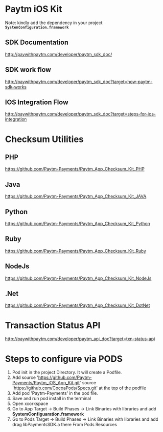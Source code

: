 # Paytm iOS Kit

Note: kindly add the dependency in your project **`SystemConfiguration.framework`**

## SDK Documentation
http://paywithpaytm.com/developer/paytm_sdk_doc/

## SDK work flow
http://paywithpaytm.com/developer/paytm_sdk_doc?target=how-paytm-sdk-works

## IOS Integration Flow
http://paywithpaytm.com/developer/paytm_sdk_doc?target=steps-for-ios-integration



# Checksum Utilities

## PHP
https://github.com/Paytm-Payments/Paytm_App_Checksum_Kit_PHP

## Java
https://github.com/Paytm-Payments/Paytm_App_Checksum_Kit_JAVA

## Python
https://github.com/Paytm-Payments/Paytm_App_Checksum_Kit_Python

## Ruby
https://github.com/Paytm-Payments/Paytm_App_Checksum_Kit_Ruby

## NodeJs
https://github.com/Paytm-Payments/Paytm_App_Checksum_Kit_NodeJs

## .Net
https://github.com/Paytm-Payments/Paytm_App_Checksum_Kit_DotNet



# Transaction Status API
http://paywithpaytm.com/developer/paytm_api_doc?target=txn-status-api

# Steps to configure via PODS
1. Pod init in the project Directory. It will create a Podfile.
2. Add source 'https://github.com/Paytm-Payments/Paytm_iOS_App_Kit.git' source 'https://github.com/CocoaPods/Specs.git' at the top of the podfile
3. Add pod 'Paytm-Payments' in the pod file.
4. Save and run pod install in the terminal
5. Open xcorkspace
6. Go to App Target -> Build Phases -> Link Binaries with libraries and add **SystemConfiguaration.framework**
7. Go to Pods Target -> Build Phases -> Link Binaries with libraries and add drag libPaymentsSDK.a there From Pods Resources
